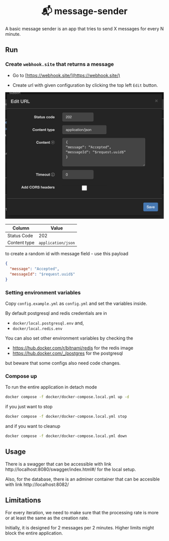 <h1 align="center">📬 message-sender</h1>

A basic message sender is an app that tries to send X messages for every N minute.

## Run

### Create `webhook.site` that returns a message

* Go to [https://webhook.site/](https://webhook.site/)

* Create url with given configuration by clicking the top left `Edit` button.

![Creating webhook site url](/assets/creating-webhooksite-response.png)

|  Column | Value | 
|---|---|
| Status Code  | 202 | 
| Content type | `application/json` | 

to create a random id with message field - use this payload

```json
{
  "message": "Accepted",
  "messageId": "$request.uuid$"
}
```

### Setting environment variables

Copy `config.example.yml` as `config.yml` and set the variables inside.

By default postgresql and redis credentials are in

* `docker/local.postgresql.env` and, 
* `docker/local.redis.env`

You can also set other environment variables by checking the 

* https://hub.docker.com/r/bitnami/redis for the redis image
* https://hub.docker.com/_/postgres for the postgresql

but beware that some configs also need code changes.

### Compose up

To run the entire application in detach mode

```sh
docker compose -f docker/docker-compose.local.yml up -d
```

if you just want to stop

```sh
docker compose -f docker/docker-compose.local.yml stop
```

and if you want to cleanup 

```sh
docker compose -f docker/docker-compose.local.yml down
```

## Usage

There is a swagger that can be accessible with link http://localhost:8080/swagger/index.html#/ for the local setup.

Also, for the database, there is an adminer container that can be 
accesible with link http://localhost:8082/

## Limitations

For every iteration, we need to make sure that the processing rate is more or at least the same as the creation rate. 

Initially, it is designed for 2 messages per 2 minutes. Higher limits might block the entire application.
